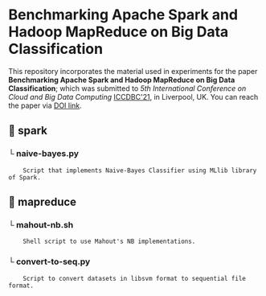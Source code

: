 # Benchmarking Apache Spark and Hadoop MapReduce on Big Data Classification

This repository incorporates the material used in experiments for the paper **Benchmarking Apache Spark and Hadoop MapReduce on Big Data Classification**; which was submitted to *5th International Conference on Cloud and Big Data Computing* [ICCDBC'21](http://www.iccbdc.org/), in Liverpool, UK. You can reach the paper via [DOI link](https://doi.org/10.1145/3481646.3481649).

## :file_folder: spark
  ### └ naive-bayes.py
        Script that implements Naive-Bayes Classifier using MLlib library of Spark.
        
## :file_folder: mapreduce
  ### └ mahout-nb.sh
        Shell script to use Mahout's NB implementations.
        
  ### └ convert-to-seq.py
        Script to convert datasets in libsvm format to sequential file format.
